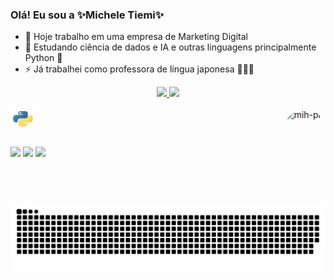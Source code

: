 ### Olá! Eu sou a ✨Michele Tiemi✨

- 🔭 Hoje trabalho em uma empresa de Marketing Digital 
- 🌱 Estudando ciência de dados e IA e outras linguagens principalmente Python 🐍
- ⚡ Já trabalhei como professora de língua japonesa 👩🏻‍🏫

<div align="center">
  <a href="https://github.com/JustMichele">
  <img height="180em" src="https://github-readme-stats.vercel.app/api?username=JustMichele&show_icons=true&theme=dracula&include_all_commits=true&count_private=true"/>
  <img height="180em" src="https://github-readme-stats.vercel.app/api/top-langs/?username=JustMichele&layout=compact&langs_count=7&theme=dracula"/>
</div>
<div style="display: inline_block"><br>
  <img align="center" alt="mih-Python" height="30" width="40" src="https://raw.githubusercontent.com/devicons/devicon/master/icons/python/python-original.svg">
  <img align="right" alt="mih-pic" height="150" style="border-radius:50px;" src="https://share-cdn.picrew.me/shareImg/org/202111/1300090_NJ4xmDbw.png">
</div>
  
  ##
  
 <div>
  <a href="https://instagram.com/apenasmichele/" target="_blank"><img src="https://img.shields.io/badge/-Instagram-%23E4405F?style=for-the-badge&logo=instagram&logoColor=white" target="_blank"></a>
  <a href = "mailto:micheletiemi2525@gmail.com"><img src="https://img.shields.io/badge/-Gmail-%23333?style=for-the-badge&logo=gmail&logoColor=white" target="_blank"></a>
  <a href="https://www.linkedin.com/in/micheletiemiyamaasa/" target="_blank"><img src="https://img.shields.io/badge/-LinkedIn-%230077B5?style=for-the-badge&logo=linkedin&logoColor=white" target="_blank"></a>     
 </div>

   ![Snake animation](https://github.com/JustMichele/JustMichele/blob/output/github-contribution-grid-snake.svg)

